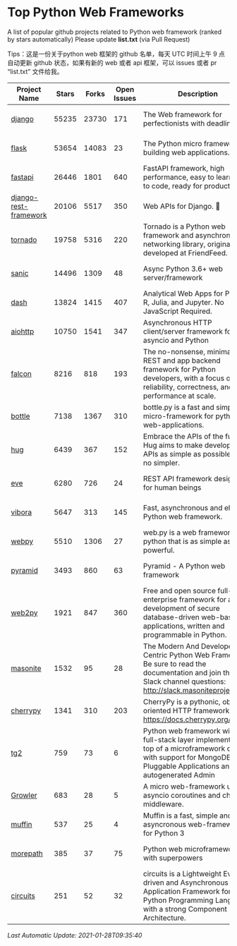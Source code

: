 # Top Python Web Frameworks
A list of popular github projects related to Python web framework (ranked by stars automatically)
Please update **list.txt** (via Pull Request)

Tips：这是一份关于python web 框架的 github 名单，每天 UTC 时间上午 9 点自动更新 github 状态，如果有新的 web 或者 api 框架，可以 issues 或者 pr “list.txt” 文件给我。

| Project Name | Stars | Forks | Open Issues | Description | Last Commit |
| ------------ | ----- | ----- | ----------- | ----------- | ----------- |
| [django](https://github.com/django/django) | 55235 | 23730 | 171 | The Web framework for perfectionists with deadlines. | 2021-01-28 09:10:08 |
| [flask](https://github.com/pallets/flask) | 53654 | 14083 | 23 | The Python micro framework for building web applications. | 2021-01-27 18:00:02 |
| [fastapi](https://github.com/tiangolo/fastapi) | 26446 | 1801 | 640 | FastAPI framework, high performance, easy to learn, fast to code, ready for production | 2021-01-19 20:13:46 |
| [django-rest-framework](https://github.com/encode/django-rest-framework) | 20106 | 5517 | 350 | Web APIs for Django. 🎸 | 2021-01-06 13:13:34 |
| [tornado](https://github.com/tornadoweb/tornado) | 19758 | 5316 | 220 | Tornado is a Python web framework and asynchronous networking library, originally developed at FriendFeed. | 2021-01-13 12:52:20 |
| [sanic](https://github.com/sanic-org/sanic) | 14496 | 1309 | 48 | Async Python 3.6+ web server/framework | Build fast. Run fast. | 2021-01-28 07:22:22 |
| [dash](https://github.com/plotly/dash) | 13824 | 1415 | 407 | Analytical Web Apps for Python, R, Julia, and Jupyter. No JavaScript Required. | 2021-01-20 23:05:35 |
| [aiohttp](https://github.com/aio-libs/aiohttp) | 10750 | 1541 | 347 | Asynchronous HTTP client/server framework for asyncio and Python | 2021-01-26 17:42:31 |
| [falcon](https://github.com/falconry/falcon) | 8216 | 818 | 193 | The no-nonsense, minimalist REST and app backend framework for Python developers, with a focus on reliability, correctness, and performance at scale. | 2021-01-17 20:27:17 |
| [bottle](https://github.com/bottlepy/bottle) | 7138 | 1367 | 310 | bottle.py is a fast and simple micro-framework for python web-applications. | 2021-01-01 15:17:44 |
| [hug](https://github.com/hugapi/hug) | 6439 | 367 | 152 | Embrace the APIs of the future. Hug aims to make developing APIs as simple as possible, but no simpler. | 2020-08-10 05:07:26 |
| [eve](https://github.com/pyeve/eve) | 6280 | 726 | 24 | REST API framework designed for human beings | 2021-01-25 09:19:50 |
| [vibora](https://github.com/vibora-io/vibora) | 5647 | 313 | 145 | Fast, asynchronous and elegant Python web framework. | 2019-02-11 10:54:12 |
| [webpy](https://github.com/webpy/webpy) | 5510 | 1306 | 27 | web.py is a web framework for python that is as simple as it is powerful.  | 2021-01-07 07:23:53 |
| [pyramid](https://github.com/Pylons/pyramid) | 3493 | 860 | 63 | Pyramid - A Python web framework | 2021-01-20 06:45:33 |
| [web2py](https://github.com/web2py/web2py) | 1921 | 847 | 360 | Free and open source full-stack enterprise framework for agile development of secure database-driven web-based applications, written and programmable in Python. | 2020-11-28 02:23:25 |
| [masonite](https://github.com/MasoniteFramework/masonite) | 1532 | 95 | 28 | The Modern And Developer Centric Python Web Framework. Be sure to read the documentation and join the Slack channel questions: http://slack.masoniteproject.com | 2021-01-28 03:53:33 |
| [cherrypy](https://github.com/cherrypy/cherrypy) | 1341 | 310 | 203 | CherryPy is a pythonic, object-oriented HTTP framework.      https://docs.cherrypy.org/ | 2021-01-17 23:39:22 |
| [tg2](https://github.com/TurboGears/tg2) | 759 | 73 | 6 | Python web framework with full-stack layer implemented on top of a microframework core with support for MongoDB, Pluggable Applications and autogenerated Admin | 2020-10-08 07:18:07 |
| [Growler](https://github.com/pyGrowler/Growler) | 683 | 28 | 5 | A micro web-framework using asyncio coroutines and chained middleware. | 2020-03-08 07:51:41 |
| [muffin](https://github.com/klen/muffin) | 537 | 25 | 4 | Muffin is a fast, simple and asyncronous web-framework for Python 3 | 2021-01-27 21:13:36 |
| [morepath](https://github.com/morepath/morepath) | 385 | 37 | 75 | Python web microframework with superpowers | 2021-01-23 15:04:22 |
| [circuits](https://github.com/circuits/circuits) | 251 | 52 | 32 | circuits is a Lightweight Event driven and Asynchronous Application Framework for the Python Programming Language with a strong Component Architecture. | 2020-12-16 08:37:47 |

*Last Automatic Update: 2021-01-28T09:35:40*